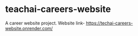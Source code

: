 # teachai-careers-website
A career website project.
Website link-
https://techai-careers-website.onrender.com/
